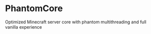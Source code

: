# PhantomCore
Optimized Minecraft server core with phantom multithreading and full vanilla experience
